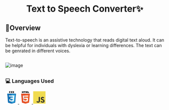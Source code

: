 <h1 align="center">Text to Speech Converter✨</h1>
<h2>🌠Overview</h2>
Text-to-speech is an assistive technology that reads digital text aloud. It can be helpful for individuals with dyslexia or learning differences.
The text can be genrated in different voices.
<h2></h2>

![image](https://github.com/aditisingh02/text_to_speech_generator/assets/140513260/4c134236-a30d-40c3-ad93-87ff18208eae)

<h2></h2>
<h3 align="left">💻 Languages Used</h3>
<p align="left"><a href="https://www.w3schools.com/css/" target="_blank" rel="noreferrer"> <img src="https://raw.githubusercontent.com/devicons/devicon/master/icons/css3/css3-original-wordmark.svg" alt="css3" width="40" height="40"/> </a> <a href="https://www.w3.org/html/" target="_blank" rel="noreferrer"> <img src="https://raw.githubusercontent.com/devicons/devicon/master/icons/html5/html5-original-wordmark.svg" alt="html5" width="40" height="40"/> </a> <a href="https://developer.mozilla.org/en-US/docs/Web/JavaScript" target="_blank" rel="noreferrer"> <img src="https://raw.githubusercontent.com/devicons/devicon/master/icons/javascript/javascript-original.svg" alt="javascript" width="40" height="40"/> </a> </p>
